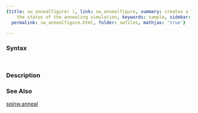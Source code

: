 ```yaml
---
{title: sw_annealfigure( ), link: sw_annealfigure, summary: creates a figure for displaying
    the status of the annealing simulation, keywords: sample, sidebar: sw_sidebar,
  permalink: sw_annealfigure.html, folder: swfiles, mathjax: 'true'}

---
```


### Syntax

` `

### Description



### See Also

[spinw.anneal](spinw_anneal.html)

